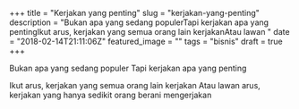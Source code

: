 +++
title = "Kerjakan yang penting"
slug = "kerjakan-yang-penting"
description = "Bukan apa yang sedang populerTapi kerjakan apa yang pentingIkut arus, kerjakan yang semua orang lain kerjakanAtau lawan "
date = "2018-02-14T21:11:06Z"
featured_image = ""
tags = "bisnis"
draft = true
+++ 
 
Bukan apa yang sedang populer
Tapi kerjakan apa yang penting

Ikut arus, kerjakan yang semua orang lain kerjakan
Atau lawan arus, kerjakan yang hanya sedikit orang berani mengerjakan